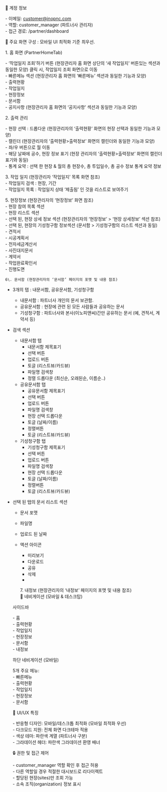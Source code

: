 🔑 계정 정보

  \- 이메일: customer@inopnc.com  
  \- 역할: customer\_manager (파트너사 관리자)  
  \- 접근 경로: /partner/dashboard

  📱 주요 화면 구성 : 모바일 UI 최적화 기준 최우선.

  1\. 홈 화면 (PartnerHomeTab)

  \- ‘작업일지 조회’하기 버튼 (현장관리자 홈 화면 상단의 ‘새 작업일지’ 버튼있는 섹션과 동일한 모양) 클릭 시, 작업일지 조회 화면으로 이동  
  \- 빠른메뉴 섹션 (현장관리자 홈 화면의 ‘빠른메뉴’ 섹션과 동일한 기능과 모양)  
    	\- 출력현황  
    	\- 작업일지  
   	\- 현장정보  
    	\- 문서함  
  \- 공지사항 (현장관리자 홈 화면의 ‘공지사항’ 섹션과 동일한 기능과 모양)

  2\. 출력 관리 

  \- 현장 선택 : 드롭다운 (현장관리자의 ‘출력현황’ 화면의 현장 선택과 동일한 기능과 모양)  
  \- 캘린더 (현장관리자의 ‘출력현황\>출력정보’ 화면의 캘린더와 동일한 기능과 모양)  
	\- 좌/우 버튼으로 월 이동  
	\- 해당 날짜에 공수, 현장 정보 표기 (현장 관리자의 ‘출력현황\>출력정보’ 화면의 캘린더 표기와 동일)  
  \- 통계 요약 : 선택 한 현장 & 월의 총 현장수, 총 투입일수, 총 공수 정보 통계 요약 정보 

  3\. 작업 일지 (현장관리자 ‘작업일지’ 목록 화면 참조)   
  \- 작업일지 검색 : 현장, 기간   
  \- 작업일지 목록 : 작업일지 상태 ‘제출됨’ 인 것을 리스트로 보여주기

  5\. 현장정보 (현장관리자의 ‘현장정보’ 화면 참조)  
  \- 현장 참여 목록 섹션   
  \- 현장 리스트 섹션  
  \- 선택 된, 현장 상세 정보 섹션 (현장관리자의 ‘현장정보’ \> ‘현장 상세정보’ 섹션 참조)  
  \- 선택 된, 현장의 기성청구함 정보섹션 (문서함 \> 기성청구함의 리스트 섹션과 동일)  
	\- 견적서  
	\- 시공계획서  
	\- 전자세금계산서  
	\- 사진대지문서  
	\- 계약서  
	\- 작업완료확인서  
	\- 진행도면

    6\. 문서함 (현장관리자의 ‘문서함’ 페이지의 포맷 및 내용 참조)

- 3개의 탭 : 내문서함, 공유문서함, 기성청구함  
  - 내문서함 : 파트너사 개인의 문서 보관함.  
  - 공유문서함 : 현장에 관련 된 모든 사람들과 공유하는 문서  
  - 기성청구함 : 파트너사와 본사(이노피앤씨)간만 공유하는 문서 (예, 견적서, 계약서 등)  
- 검색 섹션  
  - 내문서함 탭  
    - 내문서함 제목표기  
    - 선택 버튼  
    - 업로드 버튼  
    - 토글 (리스트뷰/카드뷰)  
    - 파일명 검색창  
    - 정렬 드롭다운 (최신순, 오래된순, 이름순..)  
  - 공유문서함 탭  
    - 공유문서함 제목표기  
    - 선택 버튼  
    - 업로드 버튼  
    - 파일명 검색창  
    - 현장 선택 드롭다운  
    - 토글 (날짜/이름)  
    - 정렬버튼  
    - 토글 (리스트뷰/카드뷰)  
  - 기성청구함 탭  
    - 기성청구함 제목표기  
    - 선택 버튼  
    - 업로드 버튼  
    - 파일명 검색창  
    - 현장 선택 드롭다운  
    - 토글 (날짜/이름)  
    - 정렬버튼  
    - 토글 (리스트뷰/카드뷰)  
- 선택 된 탭의 문서 리스트 섹션   
  - 문서 포맷  
  - 파일명  
  - 업로드 된 날짜  
  - 액션 아이콘  
    - 미리보기  
    - 다운로드  
    - 공유  
    - 삭제  
    - 

    7\. 내정보 (현장관리자의 ‘내정보’ 페이지의 포맷 및 내용 참조)  
🧭 네비게이션 (모바일 & 데스크탑)

  사이드바

  \- 홈  
  \- 출력현황  
  \- 작업일지  
  \- 현장정보  
  \- 문서함  
  \- 내정보 

  하단 네비게이션 (모바일)

  5개 주요 메뉴:  
   \- 빠른메뉴  
   \- 출력현황  
   \- 작업일지  
   \- 현장정보  
   \- 문서함

  🎨 UI/UX 특징

  \- 반응형 디자인: 모바일/데스크톱 최적화 (모바일 최적화 우선)  
  \- 다크모드 지원: 전체 화면 다크테마 적용  
  \- 색상 테마: 파란색 계열 (파트너사 구분)  
  \- 그라데이션 헤더: 파란색 그라데이션 환영 배너

  🔒 권한 및 접근 제어

  \- customer\_manager 역할 확인 후 접근 허용  
  \- 다른 역할일 경우 적절한 대시보드로 리다이렉트  
  \- 할당된 현장(sites)만 조회 가능  
  \- 소속 조직(organization) 정보 표시  
